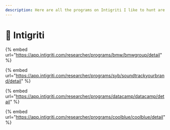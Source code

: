 ```yaml
---
description: Here are all the programs on Intigriti I like to hunt are being documented.
---
```


# 🐝 Intigriti

{% embed url="https://app.intigriti.com/researcher/programs/bmw/bmwgroup/detail" %}

{% embed url="https://app.intigriti.com/researcher/programs/syb/soundtrackyourbrand/detail" %}

{% embed url="https://app.intigriti.com/researcher/programs/datacamp/datacamp/detail" %}

{% embed url="https://app.intigriti.com/researcher/programs/coolblue/coolblue/detail" %}
